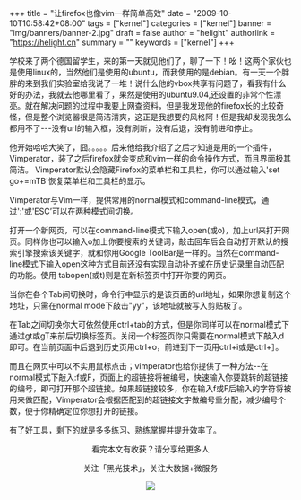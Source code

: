 +++
title = "让firefox也像vim一样简单高效"
date = "2009-10-10T10:58:42+08:00"
tags = ["kernel"]
categories = ["kernel"]
banner = "img/banners/banner-2.jpg"
draft = false
author = "helight"
authorlink = "https://helight.cn"
summary = ""
keywords = ["kernel"]
+++

学校来了两个德国留学生，来的第一天就见他们了，聊了一下！吆！这两个家伙也是使用linux的，当然他们是使用的ubuntu，而我使用的是debian。有一天一个胖胖的来到我们实验室给我说了一堆！说什么他的vbox共享有问题了，看我有什么好的办法，我就去他哪里看了，果然是使用的ubuntu9.04,还设置的非常个性漂亮。就在解决问题的过程中我要上网查资料，但是我发现他的firefox长的比较奇怪，但是整个浏览器很是简洁清爽，这正是我想要的风格阿！但是我却发现我怎么都用不了---没有url的输入框，没有刷新，没有后退，没有前进和停止。
<!--more-->
他开始哈哈大笑了，囧。。。。。后来他给我介绍了之后才知道是用的一个插件，Vimperator，装了之后firefox就会变成和vim一样的命令操作方式，而且界面极其简洁。
Vimperator默认会隐藏Firefox的菜单栏和工具栏，你可以通过输入'set go+=mTB<CR>'恢复菜单栏和工具栏的显示。

Vimperator与Vim一样，提供常用的normal模式和command-line模式，通过':'或'ESC’可以在两种模式间切换。

打开一个新网页，可以在command-line模式下输入open(或o)，加上url来打开网页。同样你也可以输入o加上你要搜索的关键词，敲击回车后会自动打开默认的搜索引擎搜索该关键字，就和你用Google ToolBar是一样的。当然在command-line模式下输入open这种方式目前还没有实现自动补齐或在历史记录里自动匹配的功能。使用 tabopen(或t)则是在新标签页中打开你要的网页。

当你在各个Tab间切换时，命令行中显示的是该页面的url地址，如果你想复制这个地址，只需在normal mode下敲击"yy"，该地址就被写入剪贴板了。

在Tab之间切换你大可依然使用ctrl+tab的方式，但是你同样可以在normal模式下通过gt或gT来前后切换标签页。关闭一个标签页你只需要在normal模式下敲入d即可。在当前页面中后退到历史页用ctrl+o，前进到下一页用ctrl+i或是ctrl+］。

而且在网页中可以不实用鼠标点击；vimperator也给你提供了一种方法--在normal模式下敲入:f或F，页面上的超链接将被编号，快速输入你要跳转的超链接的编号，即可打开那个超链接。如果超链接较多，你在输入f或F后输入的字符将被用来做匹配，Vimperator会根据匹配到的超链接文字做编号重分配，减少编号个数，便于你精确定位你想打开的链接。

有了好工具，剩下的就是多多练习、熟练掌握并提升效率了。

<center>
看完本文有收获？请分享给更多人<br>

关注「黑光技术」，关注大数据+微服务<br>

![](/img/qrcode_helight_tech.jpg)
</center>
